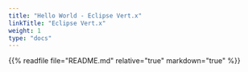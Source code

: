 ```yaml
---
title: "Hello World - Eclipse Vert.x"
linkTitle: "Eclipse Vert.x"
weight: 1
type: "docs"
---
```


{{% readfile file="README.md" relative="true" markdown="true" %}}
